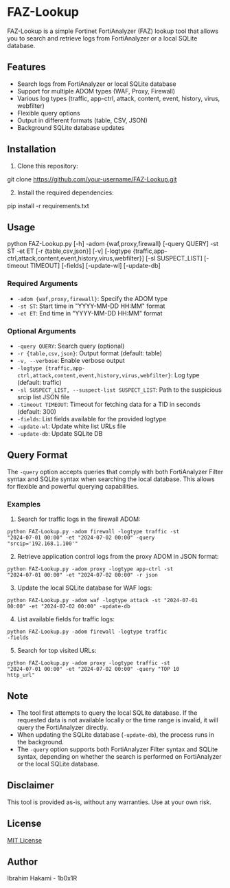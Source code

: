 # FAZ-Lookup

FAZ-Lookup is a simple Fortinet FortiAnalyzer (FAZ) lookup tool that allows you to search and retrieve logs from FortiAnalyzer or a local SQLite database.

## Features

- Search logs from FortiAnalyzer or local SQLite database
- Support for multiple ADOM types (WAF, Proxy, Firewall)
- Various log types (traffic, app-ctrl, attack, content, event, history, virus, webfilter)
- Flexible query options
- Output in different formats (table, CSV, JSON)
- Background SQLite database updates

## Installation

1. Clone this repository:

git clone https://github.com/your-username/FAZ-Lookup.git

2. Install the required dependencies:

pip install -r requirements.txt

## Usage

python FAZ-Lookup.py [-h] -adom {waf,proxy,firewall} [-query QUERY] -st ST -et ET
[-r {table,csv,json}] [-v] [-logtype {traffic,app-ctrl,attack,content,event,history,virus,webfilter}]
[-sl SUSPECT_LIST] [-timeout TIMEOUT] [-fields] [-update-wl] [-update-db]

### Required Arguments

- `-adom {waf,proxy,firewall}`: Specify the ADOM type
- `-st ST`: Start time in "YYYY-MM-DD HH:MM" format
- `-et ET`: End time in "YYYY-MM-DD HH:MM" format

### Optional Arguments

- `-query QUERY`: Search query (optional)
- `-r {table,csv,json}`: Output format (default: table)
- `-v, --verbose`: Enable verbose output
- `-logtype {traffic,app-ctrl,attack,content,event,history,virus,webfilter}`: Log type (default: traffic)
- `-sl SUSPECT_LIST, --suspect-list SUSPECT_LIST`: Path to the suspicious srcip list JSON file
- `-timeout TIMEOUT`: Timeout for fetching data for a TID in seconds (default: 300)
- `-fields`: List fields available for the provided logtype
- `-update-wl`: Update white list URLs file
- `-update-db`: Update SQLite DB

## Query Format

The `-query` option accepts queries that comply with both FortiAnalyzer Filter syntax and SQLite syntax when searching the local database. This allows for flexible and powerful querying capabilities.

### Examples

1. Search for traffic logs in the firewall ADOM:

<code>python FAZ-Lookup.py -adom firewall -logtype traffic -st "2024-07-01 00:00" -et "2024-07-02 00:00" -query "srcip='192.168.1.100'"</code>

2. Retrieve application control logs from the proxy ADOM in JSON format:

<code>python FAZ-Lookup.py -adom proxy -logtype app-ctrl -st "2024-07-01 00:00" -et "2024-07-02 00:00" -r json</code>

3. Update the local SQLite database for WAF logs:

<code>python FAZ-Lookup.py -adom waf -logtype attack -st "2024-07-01 00:00" -et "2024-07-02 00:00" -update-db</code>

4. List available fields for traffic logs:

<code>python FAZ-Lookup.py -adom firewall -logtype traffic -fields</code>

5. Search for top visited URLs:

<code>python FAZ-Lookup.py -adom proxy -logtype traffic -st "2024-07-01 00:00" -et "2024-07-02 00:00" -query "TOP 10 http_url"</code>

## Note

- The tool first attempts to query the local SQLite database. If the requested data is not available locally or the time range is invalid, it will query the FortiAnalyzer directly.
- When updating the SQLite database (`-update-db`), the process runs in the background.
- The `-query` option supports both FortiAnalyzer Filter syntax and SQLite syntax, depending on whether the search is performed on FortiAnalyzer or the local SQLite database.

## Disclaimer

This tool is provided as-is, without any warranties. Use at your own risk.

## License

[MIT License](LICENSE)

## Author

Ibrahim Hakami - 1b0x1R